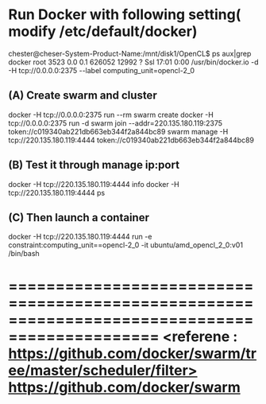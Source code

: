 Run Docker with following setting( modify /etc/default/docker) 
=================================================================

chester@cheser-System-Product-Name:/mnt/disk1/OpenCL$ ps aux|grep docker
root      3523  0.0  0.1 626052 12992 ?        Ssl  17:01   0:00 /usr/bin/docker.io -d -H tcp://0.0.0.0:2375 --label computing_unit=opencl-2_0


(A) 
Create swarm and cluster
-----------
docker -H tcp://0.0.0.0:2375 run --rm swarm create
docker -H tcp://0.0.0.0:2375 run -d swarm join --addr=220.135.180.119:2375 token://c019340ab221db663eb344f2a844bc89
swarm manage -H tcp://220.135.180.119:4444 token://c019340ab221db663eb344f2a844bc89


(B)
Test it through manage ip:port
------------
docker -H tcp://220.135.180.119:4444 info
docker -H tcp://220.135.180.119:4444 ps


(C) 
Then launch a container
-------------

docker -H tcp://220.135.180.119:4444 run -e constraint:computing_unit==opencl-2_0 -it ubuntu/amd_opencl_2_0:v01 /bin/bash



==============================================================================================
<referene : 
https://github.com/docker/swarm/tree/master/scheduler/filter>
https://github.com/docker/swarm
==============================================================================================

